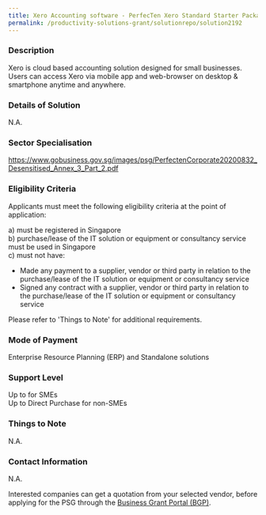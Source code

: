 ```yaml
---
title: Xero Accounting software - PerfecTen Xero Standard Starter Package
permalink: /productivity-solutions-grant/solutionrepo/solution2192
---
```


### Description

Xero is cloud based accounting solution designed for small businesses. Users can access Xero via mobile app and web-browser on desktop & smartphone anytime and anywhere.

### Details of Solution

N.A.

### Sector Specialisation

https://www.gobusiness.gov.sg/images/psg/PerfectenCorporate20200832_Desensitised_Annex_3_Part_2.pdf

### Eligibility Criteria

Applicants must meet the following eligibility criteria at the point of application:

a) must be registered in Singapore <br>
b) purchase/lease of the IT solution or equipment or consultancy service must be used in Singapore <br>
c) must not have:
- Made any payment to a supplier, vendor or third party in relation to the purchase/lease of the IT solution or equipment or consultancy service
- Signed any contract with a supplier, vendor or third party in relation to the purchase/lease of the IT solution or equipment or consultancy service

Please refer to 'Things to Note' for additional requirements.

### Mode of Payment
Enterprise Resource Planning (ERP) and Standalone solutions

### Support Level
Up to  for SMEs <br>
Up to Direct Purchase for non-SMEs

### Things to Note
N.A.

### Contact Information
N.A.

Interested companies can get a quotation from your selected vendor, before applying for the PSG through the <a target='_blank' rel='noopener' href='https://www.businessgrants.gov.sg/'>Business Grant Portal (BGP)</a>.
